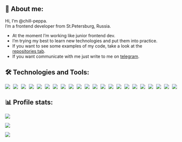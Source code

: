 ## 🖖 About me:

<p>Hi, I’m @chill-peppa.<br/> I’m a frontend developer from St.Petersburg, Russia.</p>

- At the moment I’m working like junior frontend dev.
- I’m trying my best to learn new technologies and put them into practice.
- If you want to see some examples of my code, take a look at the [repositories tab](https://github.com/Chill-Peppa?tab=repositories).
- If you want communicate with me just write to me on [telegram](https://t.me/chill_peppa).

## 🛠️ Technologies and Tools:

<div style="display:flex; gap: 10px;"> 
<img src="https://img.shields.io/badge/JavaScript-414148?style=flat-square&logo=javascript&logoColor=8590c5"/>
<img src="https://img.shields.io/badge/HTML5-414148?style=flat-square&logo=html5&logoColor=8590c5"/>
<img src="https://img.shields.io/badge/CSS3-414148?style=flat-square&logo=css3&logoColor=8590c5"/>
<img src="https://img.shields.io/badge/Figma-414148?style=flat-square&logo=figma&logoColor=8590c5"/>
<img src="https://img.shields.io/badge/SCSS-414148?style=flat-square&logo=sass&logoColor=8590c5"/>
<img src="https://img.shields.io/badge/CSSModules-414148?style=flat-square&logo=cssmodules&logoColor=8590c5"/>
<img src="https://img.shields.io/badge/BEM-414148?style=flat-square&logo=bem&logoColor=8590c5"/>
<img src="https://img.shields.io/badge/Tailwind CSS-414148?style=flat-square&logo=tailwindcss&logoColor=8590c5"/>
<img src="https://img.shields.io/badge/Webpack-414148?style=flat-square&logo=webpack&logoColor=8590c5"/>
<img src="https://img.shields.io/badge/Vercel-414148?style=flat-square&logo=vercel&logoColor=8590c5"/>
<img src="https://img.shields.io/badge/Git-414148?style=flat-square&logo=git&logoColor=8590c5"/>
<img src="https://img.shields.io/badge/React-414148?style=flat-square&logo=react&logoColor=8590c5"/>
<img src="https://img.shields.io/badge/TypeScript-414148?style=flat-square&logo=typescript&logoColor=8590c5"/>
<img src="https://img.shields.io/badge/Redux-414148?style=flat-square&logo=redux&logoColor=8590c5"/>
<img src="https://img.shields.io/badge/Node.js-414148?style=flat-square&logo=nodedotjs&logoColor=8590c5"/>
<img src="https://img.shields.io/badge/Express.js-414148?style=flat-square&logo=express&logoColor=8590c5"/>
<img src="https://img.shields.io/badge/MondoDB-414148?style=flat-square&logo=mongodb&logoColor=8590c5"/>
<img src="https://img.shields.io/badge/Ant Design-414148?style=flat-square&logo=antdesign&logoColor=8590c5"/>
<img src="https://img.shields.io/badge/MUI-414148?style=flat-square&logo=mui&logoColor=8590c5"/>
<img src="https://img.shields.io/badge/JWT-414148?style=flat-square&logo=jwt&logoColor=8590c5"/>
<img src="https://img.shields.io/badge/Cypress-414148?style=flat-square&logo=cypress&logoColor=8590c5"/>
<img src="https://img.shields.io/badge/Jest-414148?style=flat-square&logo=jest&logoColor=8590c5"/>
</div>

## 📊 Profile stats:

![](https://github-readme-stats.vercel.app/api/top-langs/?username=chill-peppa&theme=tokyonight&hide_border=false&include_all_commits=false&count_private=false&layout=compact)

![](https://www.codewars.com/users/chill-peppa/badges/small)

![](https://komarev.com/ghpvc/?username=Chill-Peppa&color=blue)

